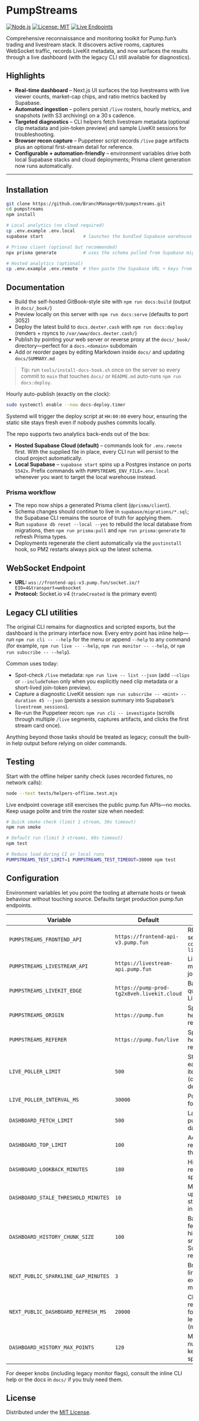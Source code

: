 # PumpStreams

[![Node.js](https://img.shields.io/badge/node-%3E=20.0-green.svg)](https://nodejs.org/en/download)
[![License: MIT](https://img.shields.io/badge/license-MIT-blue.svg)](LICENSE)
[![Live Endpoints](https://img.shields.io/badge/pump.fun-live%20API-success.svg)](https://pump.fun/live)

Comprehensive reconnaissance and monitoring toolkit for Pump.fun’s trading and livestream stack. It discovers active rooms, captures WebSocket traffic, records LiveKit metadata, and now surfaces the results through a live dashboard (with the legacy CLI still available for diagnostics).

## Highlights

- **Real-time dashboard** – Next.js UI surfaces the top livestreams with live viewer counts, market-cap chips, and ratio metrics backed by Supabase.
- **Automated ingestion** – pollers persist `/live` rosters, hourly metrics, and snapshots (with S3 archiving) on a 30 s cadence.
- **Targeted diagnostics** – CLI helpers fetch livestream metadata (optional clip metadata and join-token preview) and sample LiveKit sessions for troubleshooting.
- **Browser recon capture** – Puppeteer script records `/live` page artifacts plus an optional first-stream detail for reference.
- **Configurable + automation-friendly** – environment variables drive both local Supabase stacks and cloud deployments; Prisma client generation now runs automatically.

---

## Installation

```bash
git clone https://github.com/BranchManager69/pumpstreams.git
cd pumpstreams
npm install

# Local analytics (no cloud required)
cp .env.example .env.local
supabase start               # launches the bundled Supabase warehouse on high ports

# Prisma client (optional but recommended)
npx prisma generate          # uses the schema pulled from Supabase migrations

# Hosted analytics (optional)
cp .env.example .env.remote  # then paste the Supabase URL + keys from the dashboard
```

## Documentation

- Build the self-hosted GitBook-style site with `npm run docs:build` (output in `docs/_book/`)
- Preview locally on this server with `npm run docs:serve` (defaults to port 3052)
- Deploy the latest build to `docs.dexter.cash` with `npm run docs:deploy` (renders + rsyncs to `/var/www/docs.dexter.cash/`)
- Publish by pointing your web server or reverse proxy at the `docs/_book/` directory—perfect for a `docs.<domain>` subdomain
- Add or reorder pages by editing Markdown inside `docs/` and updating `docs/SUMMARY.md`

> Tip: run `tools/install-docs-hook.sh` once on the server so every commit to `main` that touches `docs/` or `README.md` auto-runs `npm run docs:deploy`.

Hourly auto-publish (exactly on the clock):

```bash
sudo systemctl enable --now docs-deploy.timer
```

Systemd will trigger the deploy script at `HH:00:00` every hour, ensuring the static site stays fresh even if nobody pushes commits locally.

The repo supports two analytics back-ends out of the box:

- **Hosted Supabase Cloud (default)** – commands look for `.env.remote` first. With the supplied file in
  place, every CLI run will persist to the cloud project automatically.
- **Local Supabase** – `supabase start` spins up a Postgres instance on ports `5542x`. Prefix commands with
  `PUMPSTREAMS_ENV_FILE=.env.local` whenever you want to target the local warehouse instead.

### Prisma workflow

- The repo now ships a generated Prisma client (`@prisma/client`).
- Schema changes should continue to live in `supabase/migrations/*.sql`; the Supabase CLI remains the source of truth for applying them.
- Run `supabase db reset --local --yes` to rebuild the local database from migrations, then `npm run prisma:pull` and `npm run prisma:generate` to refresh Prisma types.
- Deployments regenerate the client automatically via the `postinstall` hook, so PM2 restarts always pick up the latest schema.

## WebSocket Endpoint

- **URL:** `wss://frontend-api-v3.pump.fun/socket.io/?EIO=4&transport=websocket`
- **Protocol:** Socket.io v4 (`tradeCreated` is the primary event)

## Legacy CLI utilities

The original CLI remains for diagnostics and scripted exports, but the dashboard is the primary interface now. Every entry point has inline help—run `npm run cli -- --help` for the menu or append `--help` to any command (for example, `npm run live -- --help`, `npm run monitor -- --help`, or `npm run subscribe -- --help`).

Common uses today:

- Spot-check `/live` metadata: `npm run live -- list --json` (add `--clips` or `--includeToken` only when you explicitly need clip metadata or a short-lived join-token preview).
- Capture a diagnostic LiveKit session: `npm run subscribe -- <mint> --duration 45 --json` (persists a session summary into Supabase’s `livestream_sessions`).
- Re-run the Puppeteer recon: `npm run cli -- investigate` (scrolls through multiple `/live` segments, captures artifacts, and clicks the first stream card once).

Anything beyond those tasks should be treated as legacy; consult the built-in help output before relying on older commands.

## Testing

Start with the offline helper sanity check (uses recorded fixtures, no network calls):

```bash
node --test tests/helpers-offline.test.mjs
```

Live endpoint coverage still exercises the public pump.fun APIs—no mocks. Keep usage polite and trim the roster size when needed:

```bash
# Quick smoke check (limit 1 stream, 30s timeout)
npm run smoke

# Default run (limit 3 streams, 60s timeout)
npm test

# Reduce load during CI or local runs
PUMPSTREAMS_TEST_LIMIT=1 PUMPSTREAMS_TEST_TIMEOUT=30000 npm test
```

## Configuration

Environment variables let you point the tooling at alternate hosts or tweak behaviour without touching source. Defaults target production pump.fun endpoints.

| Variable | Default | Purpose |
|----------|---------|---------|
| `PUMPSTREAMS_FRONTEND_API` | `https://frontend-api-v3.pump.fun` | REST endpoint serving `coins/currently-live` |
| `PUMPSTREAMS_LIVESTREAM_API` | `https://livestream-api.pump.fun` | Livestream metadata, clips, join tokens |
| `PUMPSTREAMS_LIVEKIT_EDGE` | `https://pump-prod-tg2x8veh.livekit.cloud` | Base URL queried for LiveKit regions |
| `PUMPSTREAMS_ORIGIN` | `https://pump.fun` | Spoofed `Origin` header for REST requests |
| `PUMPSTREAMS_REFERER` | `https://pump.fun/live` | Spoofed `Referer` header for REST requests |
| `LIVE_POLLER_LIMIT` | `500` | Streams sampled each poller iteration (override PM2 default) |
| `LIVE_POLLER_INTERVAL_MS` | `30000` | Polling cadence for `/live` roster |
| `DASHBOARD_FETCH_LIMIT` | `500` | Latest snapshots pulled into the dashboard buffer |
| `DASHBOARD_TOP_LIMIT` | `100` | Active streams rendered above the fold |
| `DASHBOARD_LOOKBACK_MINUTES` | `180` | History range rendered in sparklines |
| `DASHBOARD_STALE_THRESHOLD_MINUTES` | `10` | Minutes without updates before a stream is marked inactive |
| `DASHBOARD_HISTORY_CHUNK_SIZE` | `100` | Batch size when fetching historical snapshots per Supabase request |
| `NEXT_PUBLIC_SPARKLINE_GAP_MINUTES` | `3` | Break sparkline lines when gaps exceed this many minutes |
| `NEXT_PUBLIC_DASHBOARD_REFRESH_MS` | `20000` | Client-side refresh cadence for the live leaderboard (ms) |
| `DASHBOARD_HISTORY_MAX_POINTS` | `120` | Maximum number of points kept per sparkline history |

For deeper knobs (including legacy monitor flags), consult the inline CLI help or the docs in `docs/` if you truly need them.

## License

Distributed under the [MIT License](LICENSE).
